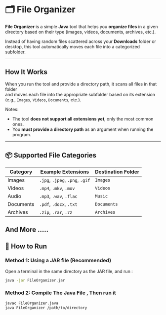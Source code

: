 # 🗂️ File Organizer

**File Organizer** is a simple **Java** tool that helps you **organize files** in a given directory based on their type (images, videos, documents, archives, etc.).

Instead of having random files scattered across your **Downloads** folder or desktop, this tool automatically moves each file into a categorized subfolder.

---

##  How It Works

When you run the tool and provide a directory path, it scans all files in that folder  
and moves each file into the appropriate subfolder based on its extension (e.g., `Images`, `Videos`, `Documents`, etc.).

Notes:
- The tool **does not support all extensions yet**, only the most common ones.
- You **must provide a directory path** as an argument when running the program.

---
## 📦 Supported File Categories

| Category | Example Extensions | Destination Folder |
|-----------|--------------------|--------------------|
| Images | `.jpg`, `.jpeg`, `.png`, `.gif` | `Images` |
| Videos | `.mp4`, `.mkv`, `.mov` | `Videos` |
| Audio | `.mp3`, `.wav`, `.flac` | `Music` |
| Documents | `.pdf`, `.docx`, `.txt` | `Documents` |
| Archives | `.zip`, `.rar`, `.7z` | `Archives` |
And More .....
---

## 🚀 How to Run

###  Method 1: Using a JAR file (Recommended)

Open a terminal in the same directory as the JAR file, and run :

```bash
java -jar FileOrganizer.jar 
```
### Method 2: Compile The Java File , Then run it
```bash
javac FileOrganizer.java
java FileOrganizer /path/to/directory
```

